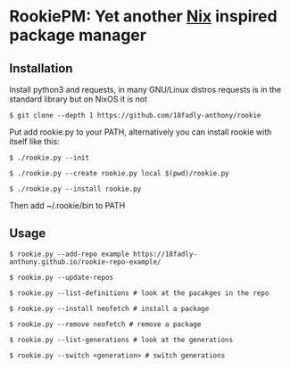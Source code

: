 # RookiePM: Yet another [Nix](nixos.org) inspired package manager

## Installation

Install python3 and requests, in many GNU/Linux distros requests is in the standard library but on NixOS it is not

```
$ git clone --depth 1 https://github.com/18fadly-anthony/rookie
```

Put add rookie.py to your PATH, alternatively you can install rookie with itself like this:

```
$ ./rookie.py --init

$ ./rookie.py --create rookie.py local $(pwd)/rookie.py

$ ./rookie.py --install rookie.py
```

Then add ~/.rookie/bin to PATH

## Usage

```
$ rookie.py --add-repo example https://18fadly-anthony.github.io/rookie-repo-example/

$ rookie.py --update-repos

$ rookie.py --list-definitions # look at the pacakges in the repo

$ rookie.py --install neofetch # install a package

$ rookie.py --remove neofetch # remove a package

$ rookie.py --list-generations # look at the generations

$ rookie.py --switch <generation> # switch generations
```
